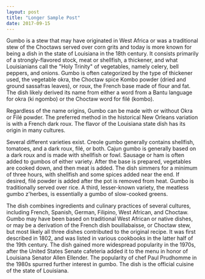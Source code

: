 ```yaml
---
layout: post
title: "Longer Sample Post"
date: 2017-09-15
---
```

<link href="/css/posts.css" type="text/css" rel="stylesheet">
Gumbo is a stew that may have originated in West Africa or
was a traditional stew of the Choctaws served over corn grits
and today is more known for being a dish in the state of
Louisiana in the 18th century. It consists primarily of a
strongly-flavored stock, meat or shellfish, a thickener, and
what Louisianians call the "Holy Trinity" of vegetables,
namely celery, bell peppers, and onions. Gumbo is often
categorized by the type of thickener used, the vegetable
okra, the Choctaw spice Kombo powder (dried and ground
sassafras leaves), or roux, the French base made of flour
and fat. The dish likely derived its name from either a word
from a Bantu language for okra (ki ngombo) or the Choctaw
word for filé (kombo).

<p>
Regardless of the name origins, Gumbo can be made with or without Okra or Filé powder. The preferred method in the historical New Orleans variation is with a French dark roux. The flavor of the Louisiana state dish has its origin in many cultures.</p>
<p>
Several different varieties exist. Creole gumbo generally contains shellfish, tomatoes, and a dark roux, filé, or both. Cajun gumbo is generally based on a dark roux and is made with shellfish or fowl. Sausage or ham is often added to gumbos of either variety. After the base is prepared, vegetables are cooked down, and then meat is added. The dish simmers for a minimum of three hours, with shellfish and some spices added near the end. If desired, filé powder is added after the pot is removed from heat. Gumbo is traditionally served over rice. A third, lesser-known variety, the meatless gumbo z'herbes, is essentially a gumbo of slow-cooked greens.
</p>
<p>
The dish combines ingredients and culinary practices of several cultures, including French, Spanish, German, Filipino, West African, and Choctaw. Gumbo may have been based on traditional West African or native dishes, or may be a derivation of the French dish bouillabaisse, or Choctaw stew, but most likely all three dishes contributed to the original recipe. It was first described in 1802, and was listed in various cookbooks in the latter half of the 19th century. The dish gained more widespread popularity in the 1970s, after the United States Senate cafeteria added it to the menu in honor of Louisiana Senator Allen Ellender. The popularity of chef Paul Prudhomme in the 1980s spurred further interest in gumbo. The dish is the official cuisine of the state of Louisiana.</p>
